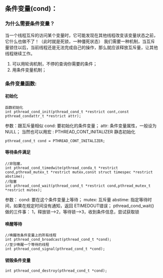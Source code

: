 ## 条件变量(cond)：

### 为什么需要条件变量？

当一个线程互斥的访问某个变量时，它可能发现在其他线程改变该变量状态之前，它什么也做不了！（此时就是死锁，一种僵死状态）
我们需要一种机制，当互斥量锁住以后，当前线程还是无法完成自己的操作，那么就应该释放互斥量，让其他线程继续工作。 
1. 可以用轮询机制，不停的查询你需要的条件； 
2. 用条件变量机制；

### 条件变量函数: 
#### 初始化
```
函数初始化
int pthread_cond_init(pthread_cond_t *restrict cont,const pthread_condattr_t *restrict attr);
```
参数：跟互斥量相似 
cond: 要初始化的条件变量； 
attr: 条件变量属性，一般设为NULL； 
当然也可以用宏 : PTHREAD_CONT_INITALIZER 静态初始化
```
pthread_cond_t cond = PTHREAD_CONT_INITALIZER;
```
#### 等待条件满足
```
//非阻塞，
int pthread_cond_timedwite(pthread_conda_t *restrict cond,pthread_mutex_t *restrict mutex,const struct timespec *restrict abstime);
//阻塞
int pthread_cond_wait(pthread_cond_t *restrict cond,pthread_mutex_t *restrict mutex);
```
参数： 
cond: 要在这个条件变量上等待； 
mutex: 互斥量 
abstime: 指定等待时间，如果在规定时间没有通知，返回 ETIMEDOUT错误； 
pthread_cond_wait()做的三件事： 
1，释放锁—->2，等待锁—->3，收到条件信息，尝试获取锁

#### 唤醒等待
```
//唤醒改条件变量上的所有线程
int pthread_cond_broadcast(pthread_cond_t *cond);
//至少唤醒一个等待的线程
int pthread_cond_signal(pthread_cond_t *cond);
```
#### 销毁条件变量
```
int pthread_cond_destroy(pthread_cond_t *cond);
```

